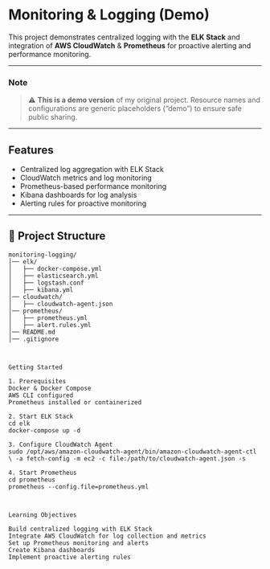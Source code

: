
# Monitoring & Logging (Demo)

This project demonstrates centralized logging with the **ELK Stack** and integration of **AWS CloudWatch** & **Prometheus** for proactive alerting and performance monitoring.

---

### Note
> ⚠️ **This is a demo version** of my original project. Resource names and configurations are generic placeholders (“demo”) to ensure safe public sharing.

---

## Features
- Centralized log aggregation with ELK Stack
- CloudWatch metrics and log monitoring
- Prometheus-based performance monitoring
- Kibana dashboards for log analysis
- Alerting rules for proactive monitoring

---


## 📂 Project Structure

```text
monitoring-logging/
│── elk/
│   ├── docker-compose.yml
│   ├── elasticsearch.yml
│   ├── logstash.conf
│   ├── kibana.yml
│── cloudwatch/
│   ├── cloudwatch-agent.json
│── prometheus/
│   ├── prometheus.yml
│   ├── alert.rules.yml
│── README.md
│── .gitignore



Getting Started

1. Prerequisites
Docker & Docker Compose
AWS CLI configured
Prometheus installed or containerized

2. Start ELK Stack
cd elk
docker-compose up -d

3. Configure CloudWatch Agent
sudo /opt/aws/amazon-cloudwatch-agent/bin/amazon-cloudwatch-agent-ctl \ -a fetch-config -m ec2 -c file:/path/to/cloudwatch-agent.json -s

4. Start Prometheus
cd prometheus
prometheus --config.file=prometheus.yml



Learning Objectives

Build centralized logging with ELK Stack
Integrate AWS CloudWatch for log collection and metrics
Set up Prometheus monitoring and alerts
Create Kibana dashboards
Implement proactive alerting rules